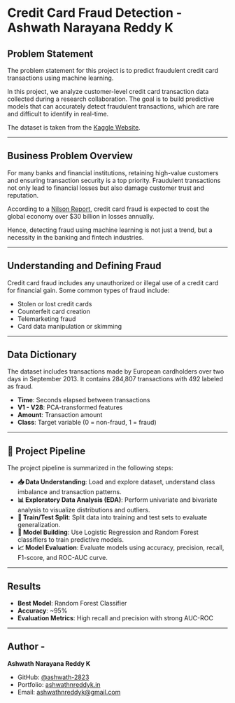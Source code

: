 # Credit Card Fraud Detection - Ashwath Narayana Reddy K

## Problem Statement

The problem statement for this project is to predict fraudulent credit card transactions using machine learning.

In this project, we analyze customer-level credit card transaction data collected during a research collaboration. The goal is to build predictive models that can accurately detect fraudulent transactions, which are rare and difficult to identify in real-time.

The dataset is taken from the [Kaggle Website](https://www.kaggle.com/mlg-ulb/creditcardfraud).

---

## Business Problem Overview

For many banks and financial institutions, retaining high-value customers and ensuring transaction security is a top priority. Fraudulent transactions not only lead to financial losses but also damage customer trust and reputation.

According to a [Nilson Report](https://nilsonreport.com/upload/content_promo/The_Nilson_Report_10-2022.pdf), credit card fraud is expected to cost the global economy over $30 billion in losses annually.

Hence, detecting fraud using machine learning is not just a trend, but a necessity in the banking and fintech industries.

---

## Understanding and Defining Fraud

Credit card fraud includes any unauthorized or illegal use of a credit card for financial gain. Some common types of fraud include:

- Stolen or lost credit cards
- Counterfeit card creation
- Telemarketing fraud
- Card data manipulation or skimming

---

## Data Dictionary

The dataset includes transactions made by European cardholders over two days in September 2013. It contains 284,807 transactions with 492 labeled as fraud.

- **Time**: Seconds elapsed between transactions
- **V1 - V28**: PCA-transformed features
- **Amount**: Transaction amount
- **Class**: Target variable (0 = non-fraud, 1 = fraud)

---

## 📌 Project Pipeline

The project pipeline is summarized in the following steps:

- **📥 Data Understanding**: Load and explore dataset, understand class imbalance and transaction patterns.
- **📊 Exploratory Data Analysis (EDA)**: Perform univariate and bivariate analysis to visualize distributions and outliers.
- **🔀 Train/Test Split**: Split data into training and test sets to evaluate generalization.
- **🧪 Model Building**: Use Logistic Regression and Random Forest classifiers to train predictive models.
- **📈 Model Evaluation**: Evaluate models using accuracy, precision, recall, F1-score, and ROC-AUC curve.

---

## Results

- **Best Model**: Random Forest Classifier
- **Accuracy**: ~95%
- **Evaluation Metrics**: High recall and precision with strong AUC-ROC

---

## Author -

**Ashwath Narayana Reddy K**  
- GitHub: [@ashwath-2823](https://github.com/ashwath-2823)  
- Portfolio: [ashwathnreddyk.in](https://ashwathnreddyk.in)  
- Email: [ashwathnreddyk@gmail.com](mailto:ashwathnreddyk@gmail.com)


